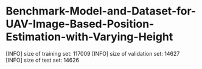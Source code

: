 # Benchmark-Model-and-Dataset-for-UAV-Image-Based-Position-Estimation-with-Varying-Height

[INFO] size of training set: 117009
[INFO] size of validation set: 14627
[INFO] size of test set: 14626
